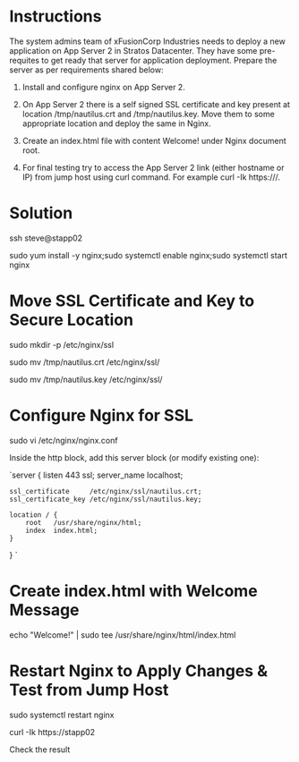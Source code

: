 # Instructions
The system admins team of xFusionCorp Industries needs to deploy a new application on App Server 2 in Stratos Datacenter. They have some pre-requites to get ready that server for application deployment. Prepare the server as per requirements shared below:

1. Install and configure nginx on App Server 2.

2. On App Server 2 there is a self signed SSL certificate and key present at location /tmp/nautilus.crt and /tmp/nautilus.key. Move them to some appropriate location and deploy the same in Nginx.

3. Create an index.html file with content Welcome! under Nginx document root.

4. For final testing try to access the App Server 2 link (either hostname or IP) from jump host using curl command. For example curl -Ik https://<app-server-ip>/.

# Solution
ssh steve@stapp02

sudo yum install -y nginx;sudo systemctl enable nginx;sudo systemctl start nginx

# Move SSL Certificate and Key to Secure Location

sudo mkdir -p /etc/nginx/ssl

sudo mv /tmp/nautilus.crt /etc/nginx/ssl/

sudo mv /tmp/nautilus.key /etc/nginx/ssl/

# Configure Nginx for SSL
sudo vi /etc/nginx/nginx.conf

Inside the http block, add this server block (or modify existing one):

`server {
    listen 443 ssl;
    server_name localhost;

    ssl_certificate     /etc/nginx/ssl/nautilus.crt;
    ssl_certificate_key /etc/nginx/ssl/nautilus.key;

    location / {
        root   /usr/share/nginx/html;
        index  index.html;
    }
}
`
# Create index.html with Welcome Message
echo "Welcome!" | sudo tee /usr/share/nginx/html/index.html

# Restart Nginx to Apply Changes & Test from Jump Host
sudo systemctl restart nginx

curl -Ik https://stapp02

Check the result 

